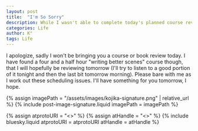 ```yaml
---
layout: post
title:  "I'm So Sorry"
description: While I wasn't able to complete today's planned course review, I've discovered a promising "writing better scenes" course that runs about four and a half hours. I'm planning to dive into it tonight and finish up tomorrow morning, so I should have a thorough review ready for you soon. Thanks for your patience as I work on maintaining a consistent reviewing schedule.
categories: Life
author: K°
tags: Life
---
```


I apologize, sadly I won't be bringing you a course or book review today. I have found a four and a half hour "writing better scenes" course though, that I will hopefully be reviewing tomorrow (I'll try to listen to a good portion of it tonight and then the last bit tomorrow morning). Please bare with me as I work out these scheduling issues. I'll have something for you tomorrow, I hope.

<!-- signature -->
{% assign imagePath = "/assets/images/kojika-signature.png" | relative_url %}
{% include post-image-signature.liquid imagePath = imagePath %}

<!-- comments -->
{% assign atprotoURI = "<<atprotoURI>>" %}
{% assign atHandle = "<<atHandle>>" %}
{% include bluesky.liquid atprotoURI = atprotoURI atHandle = atHandle %}